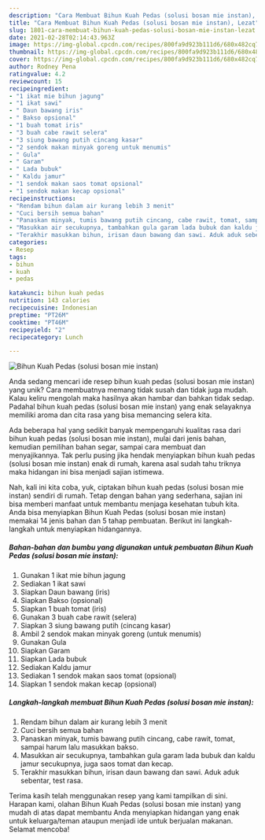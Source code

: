```yaml
---
description: "Cara Membuat Bihun Kuah Pedas (solusi bosan mie instan), Lezat"
title: "Cara Membuat Bihun Kuah Pedas (solusi bosan mie instan), Lezat"
slug: 1801-cara-membuat-bihun-kuah-pedas-solusi-bosan-mie-instan-lezat
date: 2021-02-28T02:14:43.963Z
image: https://img-global.cpcdn.com/recipes/800fa9d923b111d6/680x482cq70/bihun-kuah-pedas-solusi-bosan-mie-instan-foto-resep-utama.jpg
thumbnail: https://img-global.cpcdn.com/recipes/800fa9d923b111d6/680x482cq70/bihun-kuah-pedas-solusi-bosan-mie-instan-foto-resep-utama.jpg
cover: https://img-global.cpcdn.com/recipes/800fa9d923b111d6/680x482cq70/bihun-kuah-pedas-solusi-bosan-mie-instan-foto-resep-utama.jpg
author: Rodney Pena
ratingvalue: 4.2
reviewcount: 15
recipeingredient:
- "1 ikat mie bihun jagung"
- "1 ikat sawi"
- " Daun bawang iris"
- " Bakso opsional"
- "1 buah tomat iris"
- "3 buah cabe rawit selera"
- "3 siung bawang putih cincang kasar"
- "2 sendok makan minyak goreng untuk menumis"
- " Gula"
- " Garam"
- " Lada bubuk"
- " Kaldu jamur"
- "1 sendok makan saos tomat opsional"
- "1 sendok makan kecap opsional"
recipeinstructions:
- "Rendam bihun dalam air kurang lebih 3 menit"
- "Cuci bersih semua bahan"
- "Panaskan minyak, tumis bawang putih cincang, cabe rawit, tomat, sampai harum lalu masukkan bakso."
- "Masukkan air secukupnya, tambahkan gula garam lada bubuk dan kaldu jamur secukupnya, juga saos tomat dan kecap."
- "Terakhir masukkan bihun, irisan daun bawang dan sawi. Aduk aduk sebentar, test rasa."
categories:
- Resep
tags:
- bihun
- kuah
- pedas

katakunci: bihun kuah pedas 
nutrition: 143 calories
recipecuisine: Indonesian
preptime: "PT26M"
cooktime: "PT46M"
recipeyield: "2"
recipecategory: Lunch

---
```



![Bihun Kuah Pedas (solusi bosan mie instan)](https://img-global.cpcdn.com/recipes/800fa9d923b111d6/680x482cq70/bihun-kuah-pedas-solusi-bosan-mie-instan-foto-resep-utama.jpg)

Anda sedang mencari ide resep bihun kuah pedas (solusi bosan mie instan) yang unik? Cara membuatnya memang tidak susah dan tidak juga mudah. Kalau keliru mengolah maka hasilnya akan hambar dan bahkan tidak sedap. Padahal bihun kuah pedas (solusi bosan mie instan) yang enak selayaknya memiliki aroma dan cita rasa yang bisa memancing selera kita.

Ada beberapa hal yang sedikit banyak mempengaruhi kualitas rasa dari bihun kuah pedas (solusi bosan mie instan), mulai dari jenis bahan, kemudian pemilihan bahan segar, sampai cara membuat dan menyajikannya. Tak perlu pusing jika hendak menyiapkan bihun kuah pedas (solusi bosan mie instan) enak di rumah, karena asal sudah tahu triknya maka hidangan ini bisa menjadi sajian istimewa.




Nah, kali ini kita coba, yuk, ciptakan bihun kuah pedas (solusi bosan mie instan) sendiri di rumah. Tetap dengan bahan yang sederhana, sajian ini bisa memberi manfaat untuk membantu menjaga kesehatan tubuh kita. Anda bisa menyiapkan Bihun Kuah Pedas (solusi bosan mie instan) memakai 14 jenis bahan dan 5 tahap pembuatan. Berikut ini langkah-langkah untuk menyiapkan hidangannya.

<!--inarticleads1-->

##### Bahan-bahan dan bumbu yang digunakan untuk pembuatan Bihun Kuah Pedas (solusi bosan mie instan):

1. Gunakan 1 ikat mie bihun jagung
1. Sediakan 1 ikat sawi
1. Siapkan  Daun bawang (iris)
1. Siapkan  Bakso (opsional)
1. Siapkan 1 buah tomat (iris)
1. Gunakan 3 buah cabe rawit (selera)
1. Siapkan 3 siung bawang putih (cincang kasar)
1. Ambil 2 sendok makan minyak goreng (untuk menumis)
1. Gunakan  Gula
1. Siapkan  Garam
1. Siapkan  Lada bubuk
1. Sediakan  Kaldu jamur
1. Sediakan 1 sendok makan saos tomat (opsional)
1. Siapkan 1 sendok makan kecap (opsional)




<!--inarticleads2-->

##### Langkah-langkah membuat Bihun Kuah Pedas (solusi bosan mie instan):

1. Rendam bihun dalam air kurang lebih 3 menit
1. Cuci bersih semua bahan
1. Panaskan minyak, tumis bawang putih cincang, cabe rawit, tomat, sampai harum lalu masukkan bakso.
1. Masukkan air secukupnya, tambahkan gula garam lada bubuk dan kaldu jamur secukupnya, juga saos tomat dan kecap.
1. Terakhir masukkan bihun, irisan daun bawang dan sawi. Aduk aduk sebentar, test rasa.




Terima kasih telah menggunakan resep yang kami tampilkan di sini. Harapan kami, olahan Bihun Kuah Pedas (solusi bosan mie instan) yang mudah di atas dapat membantu Anda menyiapkan hidangan yang enak untuk keluarga/teman ataupun menjadi ide untuk berjualan makanan. Selamat mencoba!
